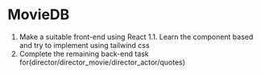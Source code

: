 # MovieDB
1. Make a suitable front-end using React
    1.1. Learn the component based and try to implement using tailwind css
2. Complete the remaining back-end task for(director/director_movie/director_actor/quotes)